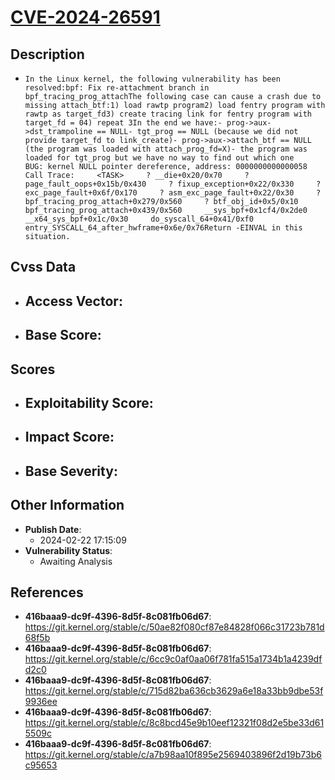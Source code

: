
# [CVE-2024-26591](https://cve.mitre.org/cgi-bin/cvename.cgi?name=CVE-2024-26591)

## Description

- `In the Linux kernel, the following vulnerability has been resolved:bpf: Fix re-attachment branch in bpf_tracing_prog_attachThe following case can cause a crash due to missing attach_btf:1) load rawtp program2) load fentry program with rawtp as target_fd3) create tracing link for fentry program with target_fd = 04) repeat 3In the end we have:- prog->aux->dst_trampoline == NULL- tgt_prog == NULL (because we did not provide target_fd to link_create)- prog->aux->attach_btf == NULL (the program was loaded with attach_prog_fd=X)- the program was loaded for tgt_prog but we have no way to find out which one    BUG: kernel NULL pointer dereference, address: 0000000000000058    Call Trace:     <TASK>     ? __die+0x20/0x70     ? page_fault_oops+0x15b/0x430     ? fixup_exception+0x22/0x330     ? exc_page_fault+0x6f/0x170     ? asm_exc_page_fault+0x22/0x30     ? bpf_tracing_prog_attach+0x279/0x560     ? btf_obj_id+0x5/0x10     bpf_tracing_prog_attach+0x439/0x560     __sys_bpf+0x1cf4/0x2de0     __x64_sys_bpf+0x1c/0x30     do_syscall_64+0x41/0xf0     entry_SYSCALL_64_after_hwframe+0x6e/0x76Return -EINVAL in this situation.`

## Cvss Data

- **Access Vector**:
  - 
- **Base Score**:
  - 

## Scores

- **Exploitability Score**:
  - 
- **Impact Score**:
  - 
- **Base Severity**:
  - 

## Other Information

- **Publish Date**:
  - 2024-02-22 17:15:09
- **Vulnerability Status**:
  - Awaiting Analysis

## References

- **416baaa9-dc9f-4396-8d5f-8c081fb06d67**: https://git.kernel.org/stable/c/50ae82f080cf87e84828f066c31723b781d68f5b
- **416baaa9-dc9f-4396-8d5f-8c081fb06d67**: https://git.kernel.org/stable/c/6cc9c0af0aa06f781fa515a1734b1a4239dfd2c0
- **416baaa9-dc9f-4396-8d5f-8c081fb06d67**: https://git.kernel.org/stable/c/715d82ba636cb3629a6e18a33bb9dbe53f9936ee
- **416baaa9-dc9f-4396-8d5f-8c081fb06d67**: https://git.kernel.org/stable/c/8c8bcd45e9b10eef12321f08d2e5be33d615509c
- **416baaa9-dc9f-4396-8d5f-8c081fb06d67**: https://git.kernel.org/stable/c/a7b98aa10f895e2569403896f2d19b73b6c95653
